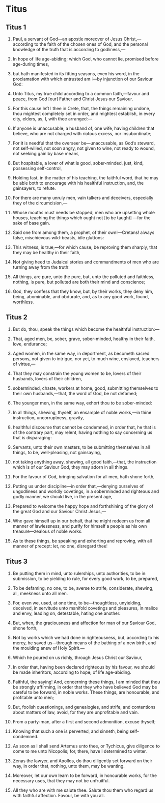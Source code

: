 # Titus

## Titus 1

1. Paul, a servant of God—an apostle moreover of Jesus Christ,—according to the faith of the chosen ones of God, and the personal knowledge of the truth that is according to godliness,—

2. In hope of life age-abiding; which God, who cannot lie, promised before age-during times,

3. but hath manifested in its fitting seasons, even his word, in the proclamation with which entrusted am I—by injunction of our Saviour God:

4. Unto Titus, my true child according to a common faith,—favour and peace, from God [our] Father and Christ Jesus our Saviour. 

5.  For this cause left I thee in Crete, that, the things remaining undone, thou mightest completely set in order, and mightest establish, in every city, elders, as, I, with thee arranged:— 

6.  If anyone is unaccusable, a husband of, one wife, having children that believe, who are not charged with riotous excess, nor insubordinate;

7. For it is needful that the overseer be—unaccusable, as God’s steward, not self-willed, not soon angry, not given to wine, not ready to wound, not seeking gain by base means,

8. But hospitable, a lover of what is good, sober-minded, just, kind, possessing self-control,

9. Holding fast, in the matter of his teaching, the faithful word, that he may be able both to encourage with his healthful instruction, and, the gainsayers, to refute.

10. For there are many unruly men, vain talkers and deceivers, especially they of the circumcision,—

11. Whose mouths must needs be stopped, men who are upsetting whole houses, teaching the things which ought not [to be taught] —for the sake of base gain.

12. Said one from among them, a prophet, of their own!—Cretans! always false, mischievous wild-beasts, idle gluttons:

13. This witness, is true,—for which cause, be reproving them sharply, that they may be healthy in their faith,

14. Not giving heed to Judaical stories and commandments of men who are turning away from the truth:

15. All things, are pure, unto the pure, but, unto the polluted and faithless, nothing, is pure, but polluted are both their mind and conscience;

16. God, they confess that they know, but, by their works, they deny him, being, abominable, and obdurate, and, as to any good work, found, worthless.  

## Titus 2

1. But do, thou, speak the things which become the healthful instruction:—

2. That, aged men, be, sober, grave, sober-minded, healthy in their faith, love, endurance;

3. Aged women, in the same way, in deportment, as becometh sacred persons, not given to intrigue, nor yet, to much wine, enslaved, teachers of virtue,—

4. That they may constrain the young women to be, lovers of their husbands, lovers of their children,

5. soberminded, chaste, workers at home, good, submitting themselves to their own husbands,—that, the word of God, be not defamed;

6. The younger men, in the same way, exhort thou to be sober-minded:

7. In all things, shewing, thyself, an ensample of noble works,—in thine instruction, uncorruptness, gravity,

8. healthful discourse that cannot be condemned, in order that, he that is of the contrary part, may relent, having nothing to say concerning us that is disparaging:

9. Servants, unto their own masters, to be submitting themselves in all things, to be, well-pleasing, not gainsaying,

10. not taking anything away, shewing, all good faith,—that, the instruction which is of our Saviour God, they may adorn in all things. 

11.  For the favour of God, bringing salvation for all men, hath shone forth,

12. Putting us under discipline—in order that,—denying ourselves of ungodliness and worldly covetings, in a soberminded and righteous and godly manner, we should live, in the present age,

13. Prepared to welcome the happy hope and forthshining of the glory of the great God and our Saviour Christ Jesus,—

14. Who gave himself up in our behalf, that he might redeem us from all manner of lawlessness, and purify for himself a people as his own treasure—zealous of noble works. 

15.  As to these things, be speaking and exhorting and reproving, with all manner of precept: let, no one, disregard thee!  

## Titus 3

1. Be putting them in mind, unto rulerships, unto authorities, to be in submission, to be yielding to rule, for every good work, to be, prepared,

2. To be defaming, no one, to be, averse to strife, considerate, shewing, all, meekness unto all men.

3. For, even we, used, at one time, to be—thoughtless, unyielding, deceived, in servitude unto manifold covetings and pleasures, in malice and envy, leading on, detestable, hating one another.

4. But, when, the graciousness and affection for man of our Saviour God, shone forth,

5. Not by works which we had done in righteousness, but, according to his mercy, he saved us—through means of the bathing of a new birth, and the moulding anew of Holy Spirit.—

6. Which he poured on us richly, through Jesus Christ our Saviour,

7. In order that, having been declared righteous by his favour, we should be made inheritors, according to hope, of life age-abiding.

8. Faithful, the saying! And, concerning these things, I am minded that thou be strongly affirming, in order that they who have believed God may be careful to be forward, in noble works. These things, are honourable, and profitable unto men; 

9.  But, foolish questionings, and genealogies, and strife, and contentions about matters of law, avoid, for they are unprofitable and vain.

10. From a party-man, after a first and second admonition, excuse thyself;

11. Knowing that such a one is perverted, and sinneth, being self-condemned.

12. As soon as I shall send Artemus unto thee, or Tychicus, give diligence to come to me unto Nicopolis; for, there, have I determined to winter.

13. Zenas the lawyer, and Apollos, do thou diligently set forward on their way, in order that, nothing, unto them, may be wanting.

14. Moreover, let our own learn to be forward, in honourable works, for the necessary uses, that they may not be unfruitful.

15. All they who are with me salute thee. Salute thou them who regard us with faithful affection. Favour, be with you all.   